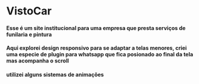 # VistoCar
#### Esse é um site institucional para uma empresa que presta serviços de funilaria e pintura <br>
#### Aqui explorei design responsivo para se adaptar a telas menores, criei uma especie de plugin para whatsapp que fica posionado ao final da tela mas acompanha o scroll <br>
#### utilizei alguns sistemas de animações 
<br>
